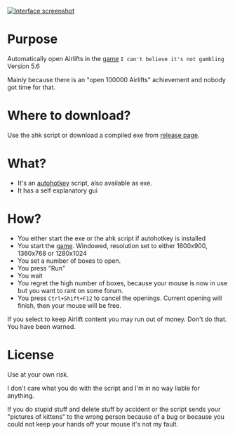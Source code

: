 
[![Interface screenshot](https://i.imgur.com/5vyFvyF.png "Interface screenshot")](https://github.com/3stadt/AutoICBING/releases/)

# Purpose

Automatically open Airlifts in the [game](http://store.steampowered.com/app/733990/I_Cant_Believe_Its_Not_Gambling/) `I can't believe it's not gambling` Version 5.6

Mainly because there is an "open 100000 Airlifts" achievement and nobody got time for that.

# Where to download?

Use the ahk script or download a compiled exe from [release page](https://github.com/3stadt/AutoICBING/releases/).

# What?

- It's an [autohotkey](https://autohotkey.com/) script, also available as exe.
- It has a self explanatory gui

# How?

- You either start the exe or the ahk script if autohotkey is installed
- You start the [game](http://store.steampowered.com/app/733990/I_Cant_Believe_Its_Not_Gambling/). Windowed, resolution set to either 1600x900, 1360x768 or 1280x1024
- You set a number of boxes to open.
- You press "Run"
- You wait
- You regret the high number of boxes, because your mouse is now in use but you want to rant on some forum.
- You press `Ctrl+Shift+F12` to cancel the openings. Current opening will finish, then your mouse will be free.

If you select to keep Airlift content you may run out of money. Don't do that. You have been warned.

# License

Use at your own risk.

I don't care what you do with the script and I'm in no way liable for anything.

If you do stupid stuff and delete stuff by accident or the script sends your "pictures of kittens" to the wrong person because of a bug or because you could not keep your hands off your mouse it's not my fault.